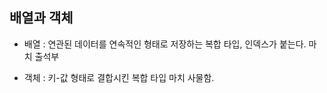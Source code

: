 ## 배열과 객체

- 배열 : 연관된 데이터를 연속적인 형태로 저장하는 복합 타입, 인덱스가 붙는다. 마치 출석부

- 객체 : 키-값 형태로 결합시킨 복합 타입 마치 사물함.
